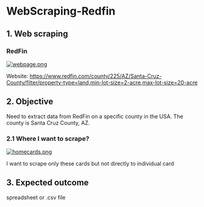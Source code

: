 ﻿# WebScraping-Redfin
## 1. Web scraping
### RedFin

[![webpage.png](attachment:webpage.png)](https://github.com/Pisit-Janthawee/WebScraping-Redfin/blob/main/Images/webpage.png)

Website: https://www.redfin.com/county/225/AZ/Santa-Cruz-County/filter/property-type=land,min-lot-size=2-acre,max-lot-size=20-acre

## 2. Objective
Need to extract data from RedFin on a specific county in the USA. The county is Santa Cruz County, AZ.

### 2.1 Where I want to scrape?
[![homecards.png](attachment:homecards.png)](https://github.com/Pisit-Janthawee/WebScraping-Redfin/blob/main/Images/homecards.png)


I want to scrape only these cards but not directly to individual card

## 3. Expected outcome
spreadsheet or .csv file

